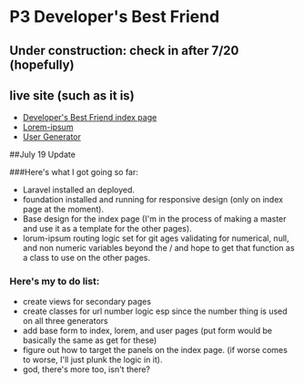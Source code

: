 # P3 Developer's Best Friend 

## Under construction: check in after 7/20 (hopefully)

## live site (such as it is)
* [Developer's Best Friend index page](http://sweeneybobusa-p3.gopagoda.com "Developer's best friend main page")
* [Lorem-ipsum](http://sweeneybobusa-p3.gopagoda.com/lorem-ipsum "Lorum Ipsum Generator")
* [User Generator](http://sweeneybobusa-p3.gopagoda.com/user-generator "User Generator")

##July 19 Update

###Here's what I got going so far: 
* Laravel installed an deployed.
* foundation installed and running for responsive design (only on index page at the moment).
* Base design for the index page (I'm in the process of making a master and use it as a template for the other pages).
* lorum-ipsum routing logic set for git ages validating for numerical, null, and non numeric variables beyond the / and hope to get that function as a class to use on the other pages.

### Here's my to do list:
* create views for secondary pages
* create classes for url number logic esp since the number thing is used on all three generators
* add base form to index, lorem, and user pages (put form would be basically the same as get for these)
* figure out how to target the panels on the index page. (if worse comes to worse, I'll just plunk the logic in it). 
* god, there's more too, isn't there?



